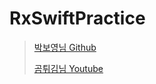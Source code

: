 # RxSwiftPractice

> [박보영님 Github](https://github.com/fimuxd/RxSwift)
> 
> [곰튀김님 Youtube](https://www.youtube.com/channel/UCsrPur3UrxuwGmT1Jq6tkQw)